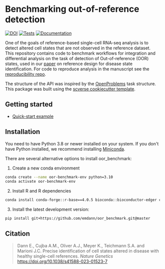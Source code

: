 # Benchmarking out-of-reference detection

[![DOI](https://zenodo.org/badge/540036198.svg)](https://zenodo.org/badge/latestdoi/540036198)
[![Tests][badge-tests]][link-tests]
[![Documentation][badge-docs]][link-docs]

[badge-tests]: https://img.shields.io/github/workflow/status/emdann/oor_benchmark/Test/main
[link-tests]: https://github.com/emdann/oor_benchmark/actions/workflows/test.yml
[badge-docs]: https://img.shields.io/readthedocs/oor_benchmark

One of the goals of reference-based single-cell RNA-seq analysis is to detect altered cell states that are not observed in the reference dataset.
This repository contains code to benchmark workflows for integration and differential analysis on the task of detection of Out-of-reference (OOR) states, used in our [paper](https://www.nature.com/articles/s41588-023-01523-7) on reference design for disease state identification. For code to reproduce analysis in the manuscript see the [reproducibility repo](https://github.com/MarioniLab/oor_design_reproducibility).

The structure of the API was inspired by the [OpenProblems](https://github.com/openproblems-bio/openproblems) task structure. This package was built using the [scverse cookiecutter template](https://github.com/scverse/cookiecutter-scverse).

## Getting started

-   [Quick-start example](https://nbviewer.org/github/emdann/oor_benchmark/blob/master/docs/notebooks/example.ipynb)

<!-- Please refer to the [documentation][link-docs]. In particular, the

-   [API documentation][link-api]. -->

## Installation

You need to have Python 3.8 or newer installed on your system. If you don't have
Python installed, we recommend installing [Miniconda](https://docs.conda.io/en/latest/miniconda.html).

There are several alternative options to install oor_benchmark:

1. Create a new conda environment

```bash
conda create --name oor-benchmark-env python=3.10
conda activate oor-benchmark-env
```

2. Install R and R dependencies

```bash
conda install conda-forge::r-base==4.0.5 bioconda::bioconductor-edger conda-forge::r-statmod
```

<!--
1) Install the latest release of `oor_benchmark` from `PyPI <https://pypi.org/project/oor_benchmark/>`_:

```bash
pip install oor_benchmark
```
-->

3. Install the latest development version:

```bash
pip install git+https://github.com/emdann/oor_benchmark.git@master
```

<!-- ## Release notes

See the [changelog][changelog]. -->

<!-- ## Contact

Emma Dann <ed6@sanger.ac.uk> -->

<!-- For questions and help requests, you can reach out in the [scverse discourse][scverse-discourse].
If you found a bug, please use the [issue tracker][issue-tracker]. -->

## Citation

> Dann E., Cujba A.M., Oliver A.J., Meyer K., Teichmann S.A. and Marioni J.C. Precise identification of cell states altered in disease with healthy single-cell references. _Nature Genetics_ https://doi.org/10.1038/s41588-023-01523-7

[scverse-discourse]: https://discourse.scverse.org/
[issue-tracker]: https://github.com/emdann/oor_benchmark/issues
[changelog]: https://oor_benchmark.readthedocs.io/latest/changelog.html
[link-docs]: https://oor_benchmark.readthedocs.io
[link-api]: https://oor_benchmark.readthedocs.io/latest/api.html
